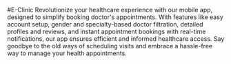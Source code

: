 #E-Clinic
Revolutionize your healthcare experience with our mobile app, designed to simplify booking doctor's appointments. With features like easy account setup, gender and specialty-based doctor filtration, detailed profiles and reviews, and instant appointment bookings with real-time notifications, our app ensures efficient and informed healthcare access. Say goodbye to the old ways of scheduling visits and embrace a hassle-free way to manage your health appointments.
